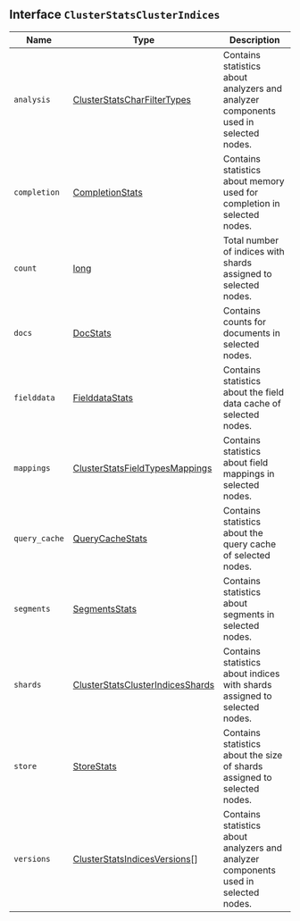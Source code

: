 ## Interface `ClusterStatsClusterIndices`

| Name | Type | Description |
| - | - | - |
| `analysis` | [ClusterStatsCharFilterTypes](./ClusterStatsCharFilterTypes.md) | Contains statistics about analyzers and analyzer components used in selected nodes. |
| `completion` | [CompletionStats](./CompletionStats.md) | Contains statistics about memory used for completion in selected nodes. |
| `count` | [long](./long.md) | Total number of indices with shards assigned to selected nodes. |
| `docs` | [DocStats](./DocStats.md) | Contains counts for documents in selected nodes. |
| `fielddata` | [FielddataStats](./FielddataStats.md) | Contains statistics about the field data cache of selected nodes. |
| `mappings` | [ClusterStatsFieldTypesMappings](./ClusterStatsFieldTypesMappings.md) | Contains statistics about field mappings in selected nodes. |
| `query_cache` | [QueryCacheStats](./QueryCacheStats.md) | Contains statistics about the query cache of selected nodes. |
| `segments` | [SegmentsStats](./SegmentsStats.md) | Contains statistics about segments in selected nodes. |
| `shards` | [ClusterStatsClusterIndicesShards](./ClusterStatsClusterIndicesShards.md) | Contains statistics about indices with shards assigned to selected nodes. |
| `store` | [StoreStats](./StoreStats.md) | Contains statistics about the size of shards assigned to selected nodes. |
| `versions` | [ClusterStatsIndicesVersions](./ClusterStatsIndicesVersions.md)[] | Contains statistics about analyzers and analyzer components used in selected nodes. |
